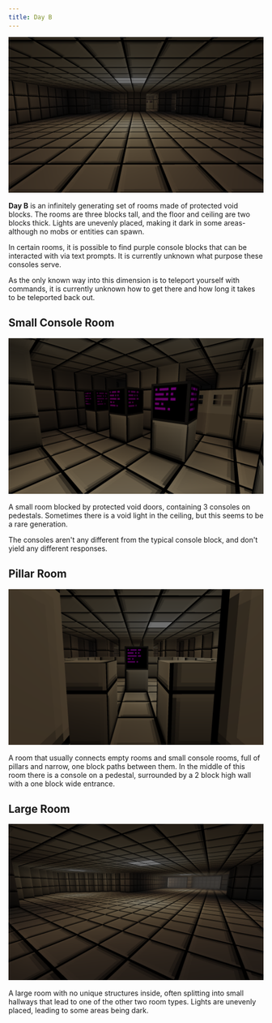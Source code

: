 ```yaml
---
title: Day B
---
```


![dayb_1.png](../../../../assets/wiki/Dayb%201.png)

**Day B** is an infinitely generating set of rooms made of protected void blocks. The rooms are three blocks tall, and the floor and ceiling are two blocks thick. Lights are unevenly placed, making it dark in some areas- although no mobs or entities can spawn.

In certain rooms, it is possible to find purple console blocks that can be interacted with via text prompts. It is currently unknown what purpose these consoles serve.

As the only known way into this dimension is to teleport yourself with commands, it is currently unknown how to get there and how long it takes to be teleported back out.

## Small Console Room

![dayb_consoles.png](../../../../assets/wiki/Dayb%20consoles.png)

A small room blocked by protected void doors, containing 3 consoles on pedestals. Sometimes there is a void light in the ceiling, but this seems to be a rare generation.

The consoles aren't any different from the typical console block, and don't yield any different responses.

## Pillar Room

![day_b_pillars.png](../../../../assets/wiki/Day%20b%20pillars.png)

A room that usually connects empty rooms and small console rooms, full of pillars and narrow, one block paths between them. In the middle of this room there is a console on a pedestal, surrounded by a 2 block high wall with a one block wide entrance.

## Large Room

![dayb_2.png](../../../../assets/wiki/Dayb%202.png)

A large room with no unique structures inside, often splitting into small hallways that lead to one of the other two room types. Lights are unevenly placed, leading to some areas being dark.
